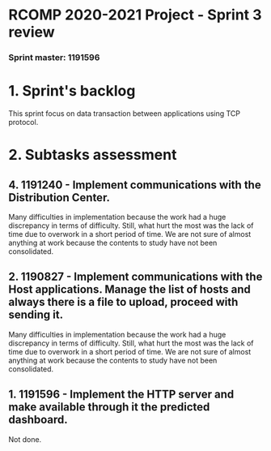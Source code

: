 RCOMP 2020-2021 Project - Sprint 3 review
=========================================
### Sprint master: 1191596 ###

# 1. Sprint's backlog #

This sprint focus on data transaction between applications using TCP protocol.

# 2. Subtasks assessment #

## 4. 1191240 - Implement communications with the Distribution Center. ###
Many difficulties in implementation because the work had a huge discrepancy in terms of difficulty. Still, what hurt the most was the lack of time due to overwork in a short period of time. We are not sure of almost anything at work because the contents to study have not been consolidated.

## 2. 1190827 - Implement communications with the Host applications. Manage the list of hosts and always there is a file to upload, proceed with sending it. ###
Many difficulties in implementation because the work had a huge discrepancy in terms of difficulty. Still, what hurt the most was the lack of time due to overwork in a short period of time. We are not sure of almost anything at work because the contents to study have not been consolidated.

## 1. 1191596 - Implement the HTTP server and make available through it the predicted dashboard. ###
Not done.
